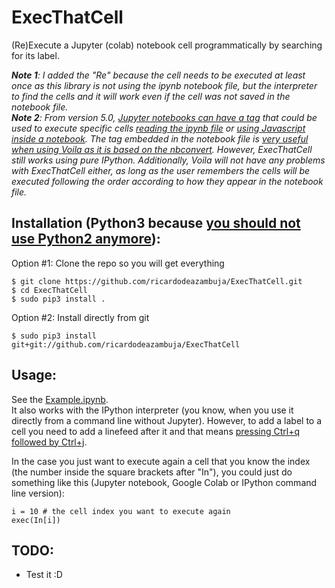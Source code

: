 # ExecThatCell
(Re)Execute a Jupyter (colab) notebook cell programmatically by searching for its label.  


*__Note 1__: I added the "Re" because the cell needs to be executed at least once as this library is not using the ipynb notebook file, but the interpreter to find the cells and it will work even if the cell was not saved in the notebook file.   
__Note 2__: From version 5.0, [Jupyter notebooks can have a tag](https://jupyter-notebook.readthedocs.io/en/stable/changelog.html#cell-tags) that could be used to execute specific cells [reading the ipynb file](https://stackoverflow.com/a/59090523) or [using Javascript inside a notebook](https://stackoverflow.com/a/50921391). The tag embedded in the notebook file is [very useful when using Voila as it is based on the nbconvert](https://voila.readthedocs.io/en/stable/customize.html#hiding-output-and-code-cells-based-on-cell-tags). However, ExecThatCell still works using pure IPython. Additionally, Voila will not have any problems with ExecThatCell either, as long as the user remembers the cells will be executed following the order according to how they appear in the notebook file.*


## Installation (Python3 because [you should not use Python2 anymore](https://www.python.org/doc/sunset-python-2/)):
Option #1: Clone the repo so you will get everything
```
$ git clone https://github.com/ricardodeazambuja/ExecThatCell.git
$ cd ExecThatCell
$ sudo pip3 install .
```

Option #2: Install directly from git
```
$ sudo pip3 install git+git://github.com/ricardodeazambuja/ExecThatCell
```

## Usage:
See the [Example.ipynb](https://github.com/ricardodeazambuja/ExecThatCell/blob/master/Example.ipynb).  
It also works with the IPython interpreter (you know, when you use it directly from a command line without Jupyter). However, to add a label to a cell you need to add a linefeed after it and that means [pressing Ctrl+q followed by Ctrl+j](https://stackoverflow.com/a/46060692).

In the case you just want to execute again a cell that you know the index (the number inside the square brackets after "In"), you could just do something like this (Jupyter notebook, Google Colab or IPython command line version):
```
i = 10 # the cell index you want to execute again
exec(In[i])
```


## TODO:
- Test it :D
